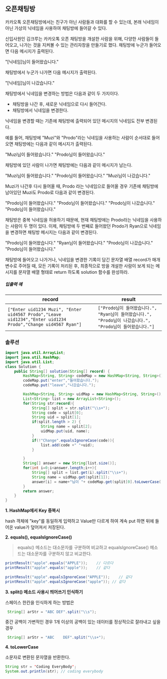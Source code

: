 ## 오픈채팅방

카카오톡 오픈채팅방에서는 친구가 아닌 사람들과 대화를 할 수 있는데, 본래 닉네임이 아닌 가상의 닉네임을 사용하여 채팅방에 들어갈 수 있다.

신입사원인 김크루는 카카오톡 오픈 채팅방을 개설한 사람을 위해, 다양한 사람들이 들어오고, 나가는 것을 지켜볼 수 있는 관리자창을 만들기로 했다. 채팅방에 누군가 들어오면 다음 메시지가 출력된다.

"[닉네임]님이 들어왔습니다."

채팅방에서 누군가 나가면 다음 메시지가 출력된다.

"[닉네임]님이 나갔습니다."

채팅방에서 닉네임을 변경하는 방법은 다음과 같이 두 가지이다.

- 채팅방을 나간 후, 새로운 닉네임으로 다시 들어간다.
- 채팅방에서 닉네임을 변경한다.

닉네임을 변경할 때는 기존에 채팅방에 출력되어 있던 메시지의 닉네임도 전부 변경된다.

예를 들어, 채팅방에 "Muzi"와 "Prodo"라는 닉네임을 사용하는 사람이 순서대로 들어오면 채팅방에는 다음과 같이 메시지가 출력된다.

"Muzi님이 들어왔습니다."
"Prodo님이 들어왔습니다."

채팅방에 있던 사람이 나가면 채팅방에는 다음과 같이 메시지가 남는다.

"Muzi님이 들어왔습니다."
"Prodo님이 들어왔습니다."
"Muzi님이 나갔습니다."

Muzi가 나간후 다시 들어올 때, Prodo 라는 닉네임으로 들어올 경우 기존에 채팅방에 남아있던 Muzi도 Prodo로 다음과 같이 변경된다.

"Prodo님이 들어왔습니다."
"Prodo님이 들어왔습니다."
"Prodo님이 나갔습니다."
"Prodo님이 들어왔습니다."

채팅방은 중복 닉네임을 허용하기 때문에, 현재 채팅방에는 Prodo라는 닉네임을 사용하는 사람이 두 명이 있다. 이제, 채팅방에 두 번째로 들어왔던 Prodo가 Ryan으로 닉네임을 변경하면 채팅방 메시지는 다음과 같이 변경된다.

"Prodo님이 들어왔습니다."
"Ryan님이 들어왔습니다."
"Prodo님이 나갔습니다."
"Prodo님이 들어왔습니다."

채팅방에 들어오고 나가거나, 닉네임을 변경한 기록이 담긴 문자열 배열 record가 매개변수로 주어질 때, 모든 기록이 처리된 후, 최종적으로 방을 개설한 사람이 보게 되는 메시지를 문자열 배열 형태로 return 하도록 solution 함수를 완성하라.

##### 입출력 예

| record                                                       | result                                                       |
| ------------------------------------------------------------ | ------------------------------------------------------------ |
| `["Enter uid1234 Muzi", "Enter uid4567 Prodo","Leave uid1234","Enter uid1234 Prodo","Change uid4567 Ryan"]` | `["Prodo님이 들어왔습니다.", "Ryan님이 들어왔습니다.", "Prodo님이 나갔습니다.", "Prodo님이 들어왔습니다."]` |



### 솔루션

```java
import java.util.ArrayList;
import java.util.HashMap;
import java.util.List;
class Solution {
    public String[] solution(String[] record) {
        HashMap<String, String> codeMap = new HashMap<String, String>();
        codeMap.put("enter","들어왔습니다.");
        codeMap.put("leave","나갔습니다.");

        HashMap<String, String> uidMap = new HashMap<String, String>();
        List<String> list = new ArrayList<String>();
        for(String str:record){
            String[] split = str.split("\\s+");
            String code = split[0];
            String uid = split[1];
            if(split.length > 2) {
                String name = split[2];
                uidMap.put(uid, name);
            }
            if(!"Change".equalsIgnoreCase(code)){
                list.add(code +" "+uid);
            }

        }
        String[] answer = new String[list.size()];
        for(int i=0;i<answer.length;i++){
            String[] split = list.get(i).split("\\s+");
            String name = uidMap.get(split[1]);
            answer[i] = name+"님이 "+ codeMap.get(split[0].toLowerCase());
        }
        return answer;
    }
}
```



**1. HashMap에서 Key 중복시**

hash 객체에 "key"를 동일하게 입력하고 Value만 다르게 하여 계속 put 하면 뒤에 들어온 value가 덮어져서 저장된다.



**2. equals(), equalsIgnoreCase()**

> equals() 메소드는 대소문자를 구분하여 비교하고 equalsIgnoreCase() 메소드는 대소문자를 구분하지 않고 비교한다.

```java
printResult("apple".equals("APPLE"));    // 다르다
printResult("apple".equals("apple"));    // 같다
        
printResult("apple".equalsIgnoreCase("APPLE"));    // 같다
printResult("apple".equalsIgnoreCase("apple")); // 같다
```



**3. split() 메소드 사용시 띄어쓰기 인식하기**

스페이스 한칸을 인식하게 하는 방법은

```java
 String[] arStr = "ABC DEF".split("\\s");
```

중간 공백이 가변적인 경우 1개 이상의 공백이 있는 데이터를 정상적으로 잘라내고 싶을 경우

```java
 String[] arStr = "ABC    DEF".split("\\s+");
```



**4. toLowerCase**

소문자로 변환된 문자열을 반환한다.

```java
String str = 'Coding EveryBody';
System.out.println(str); // coding everybody
```

